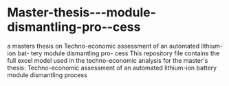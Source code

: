 # Master-thesis---module-dismantling-pro--cess
a masters thesis on Techno-economic assessment of an automated lithium-ion bat- tery module dismantling pro- cess
This repository file contains the full excel model used in the techno-economic analysis for the master's thesis: Techno-economic assessment of an automated lithium-ion battery module dismantling process  
